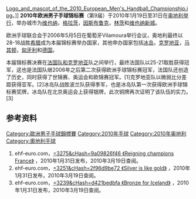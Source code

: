 [Logo_and_mascot_of_the_2010_European_Men's_Handball_Championship.jpg](https://zh.wikipedia.org/wiki/File:Logo_and_mascot_of_the_2010_European_Men's_Handball_Championship.jpg "fig:Logo_and_mascot_of_the_2010_European_Men's_Handball_Championship.jpg")。\]\]
**2010年欧洲男子手球锦标赛**（第9届）于2010年1月19日至31日在[奥地利举行](https://zh.wikipedia.org/wiki/奥地利 "wikilink")，举办城市为[维也纳](https://zh.wikipedia.org/wiki/维也纳 "wikilink")，[格拉茨](https://zh.wikipedia.org/wiki/格拉茨 "wikilink")，[因斯布鲁克](../Page/因斯布鲁克.md "wikilink")，[林茨](../Page/林茨.md "wikilink")和[维也纳新城](https://zh.wikipedia.org/wiki/维也纳新城 "wikilink")。

欧洲手球联合会于2006年5月5日在葡萄牙Vilamoura举行会议，奥地利最终以28-18战胜[希腊](../Page/希腊.md "wikilink")成为本届锦标赛举办国家，其他申办国家包括[冰岛](../Page/冰岛.md "wikilink")，[克罗地亚](../Page/克罗地亚.md "wikilink")，[马其顿](https://zh.wikipedia.org/wiki/马其顿 "wikilink")，[匈牙利](../Page/匈牙利.md "wikilink")和[德国](../Page/德国.md "wikilink")。

本届锦标赛决赛在[法国队和](https://zh.wikipedia.org/wiki/法国 "wikilink")[克罗地亚](../Page/克罗地亚.md "wikilink")队之间举行，最终法国队以25-21取胜获得冠军，这也是法国队继2006年之后第二次获得欧洲手球锦标赛冠军，法国队还创造了历史，同时获得了世锦赛、奥运会和欧锦赛冠军。\[1\]克罗地亚队以微弱比分差距获得亚军。\[2\]冰岛队战胜波兰队获得季军，也是冰岛队第一次获得欧洲手球锦标赛奖牌，冰岛队在北京奥运会上获得银牌，此次铜牌再次证明了该队伍的实力。\[3\]

## 参考资料

[Category:歐洲男子手球錦標賽](https://zh.wikipedia.org/wiki/Category:歐洲男子手球錦標賽 "wikilink")
[Category:2010年手球](https://zh.wikipedia.org/wiki/Category:2010年手球 "wikilink")
[Category:2010年奥地利](https://zh.wikipedia.org/wiki/Category:2010年奥地利 "wikilink")
[Category:奧地利手球](https://zh.wikipedia.org/wiki/Category:奧地利手球 "wikilink")

1.  ehf-euro.com，[=3275\&cHash=9a09826f46 《Reigning champions
    France》](http://www.ehf-euro.com/Singe-News.511.0.html?&tx_ttnews%5Btt_news%5D)
    ，2010年1月31日发布，2010年3月19日查阅。
2.  ehf-euro.com，[=3251\&cHash=2f96d9be72 《Silver is like
    gold》](http://www.ehf-euro.com/Singe-News.511.0.html?&tx_ttnews%5Btt_news%5D)
    ，2010年1月31日发布，2010年3月19日查阅。
3.  ehf-euro.com，[=3239\&cHash=d421bedbfa 《Bronze for
    Iceland》](http://www.ehf-euro.com/Singe-News.511.0.html?&tx_ttnews%5Btt_news%5D)
    ，2010年1月31日发布，2010年3月19日查阅。